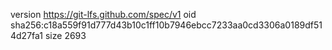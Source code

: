 version https://git-lfs.github.com/spec/v1
oid sha256:c18a559f91d777d43b10c1ff10b7946ebcc7233aa0cd3306a0189df514d27fa1
size 2693
